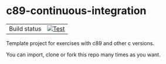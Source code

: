 # c89-continuous-integration

| | |
| --- | --- |
| Build status | [![Test](https://github.com/Daniele-Tentoni/c89-continuous-integration/actions/workflows/default.yml/badge.svg?branch=main)](https://github.com/Daniele-Tentoni/c89-continuous-integration/actions/workflows/default.yml) |

Template project for exercises with c89 and other c versions.

You can import, clone or fork this repo many times as you want.
